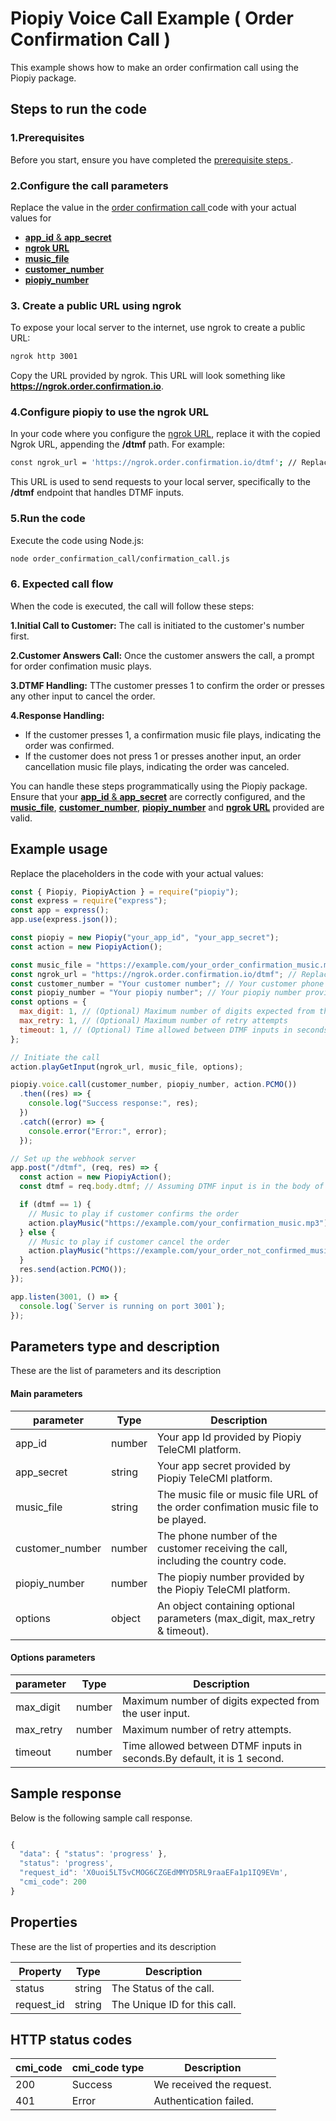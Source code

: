 # Piopiy Voice Call Example ( Order Confirmation Call )

This example shows how to make an order confirmation call using the Piopiy package.

## Steps to run the code

### 1.Prerequisites

Before you start, ensure you have completed the [ prerequisite steps ](/README.md).

### 2.Configure the call parameters

Replace the value in the [ order confirmation call ](/order_confirmation_call/confirmation_call.js) code with your actual values for

- [**app_id** & **app_secret**](https://github.com/telecmi/piopiy_node_example/blob/development/order_confirmation_call/confirmation_call.js#L6)
- [**ngrok URL**](https://github.com/telecmi/piopiy_node_example/blob/development/order_confirmation_call/confirmation_call.js#L10)
- [**music_file**](https://github.com/telecmi/piopiy_node_example/blob/development/order_confirmation_call/confirmation_call.js#L9)
- [**customer_number**](https://github.com/telecmi/piopiy_node_example/blob/development/order_confirmation_call/confirmation_call.js#L11)
- [**piopiy_number**](https://github.com/telecmi/piopiy_node_example/blob/development/order_confirmation_call/confirmation_call.js#L12)

### 3. Create a public URL using ngrok

To expose your local server to the internet, use ngrok to create a public URL:

```sh
ngrok http 3001
```

Copy the URL provided by ngrok. This URL will look something like **https://ngrok.order.confirmation.io**.

### 4.Configure piopiy to use the ngrok URL

In your code where you configure the [ngrok URL](https://github.com/telecmi/piopiy_node_example/blob/development/order_confirmation_call/confirmation_call.js#L10), replace it with the copied Ngrok URL, appending the **/dtmf** path. For example:

```sh
const ngrok_url = 'https://ngrok.order.confirmation.io/dtmf'; // Replace with your actual Ngrok URL
```

This URL is used to send requests to your local server, specifically to the **/dtmf** endpoint that handles DTMF inputs.

### 5.Run the code

Execute the code using Node.js:

```sh
node order_confirmation_call/confirmation_call.js
```

### 6. Expected call flow

When the code is executed, the call will follow these steps:

**1.Initial Call to Customer:** The call is initiated to the customer's number first.

**2.Customer Answers Call:** Once the customer answers the call, a prompt for order confimation music plays.

**3.DTMF Handling:** TThe customer presses 1 to confirm the order or presses any other input to cancel the order.

**4.Response Handling:**

- If the customer presses 1, a confirmation music file plays, indicating the order was confirmed.
- If the customer does not press 1 or presses another input, an order cancellation music file plays, indicating the order was canceled.

You can handle these steps programmatically using the Piopiy package. Ensure that your [**app_id** & **app_secret**](https://github.com/telecmi/piopiy_node_example/blob/development/order_confirmation_call/confirmation_call.js#L6) are correctly configured, and the [**music_file**](https://github.com/telecmi/piopiy_node_example/blob/development/order_confirmation_call/confirmation_call.js#L9), [**customer_number**](https://github.com/telecmi/piopiy_node_example/blob/development/order_confirmation_call/confirmation_call.js#L11), [**piopiy_number**](https://github.com/telecmi/piopiy_node_example/blob/development/order_confirmation_call/confirmation_call.js#L12) and [**ngrok URL**](https://github.com/telecmi/piopiy_node_example/blob/development/order_confirmation_call/confirmation_call.js#L10) provided are valid.

## Example usage

Replace the placeholders in the code with your actual values:

```javascript
const { Piopiy, PiopiyAction } = require("piopiy");
const express = require("express");
const app = express();
app.use(express.json());

const piopiy = new Piopiy("your_app_id", "your_app_secret");
const action = new PiopiyAction();

const music_file = "https://example.com/your_order_confirmation_music.mp3"; // Your order confimation music file or music file URL
const ngrok_url = "https://ngrok.order.confirmation.io/dtmf"; // Replace with your actual Ngrok URL
const customer_number = "Your customer number"; // Your customer phone number with country code
const piopiy_number = "Your piopiy number"; // Your piopiy number provided by the Piopiy TeleCMI platform
const options = {
  max_digit: 1, // (Optional) Maximum number of digits expected from the user input
  max_retry: 1, // (Optional) Maximum number of retry attempts
  timeout: 1, // (Optional) Time allowed between DTMF inputs in seconds
};

// Initiate the call
action.playGetInput(ngrok_url, music_file, options);

piopiy.voice.call(customer_number, piopiy_number, action.PCMO())
  .then((res) => {
    console.log("Success response:", res);
  })
  .catch((error) => {
    console.error("Error:", error);
  });

// Set up the webhook server
app.post("/dtmf", (req, res) => {
  const action = new PiopiyAction();
  const dtmf = req.body.dtmf; // Assuming DTMF input is in the body of the request

  if (dtmf == 1) {
    // Music to play if customer confirms the order
    action.playMusic("https://example.com/your_confirmation_music.mp3");
  } else {
    // Music to play if customer cancel the order
    action.playMusic("https://example.com/your_order_not_confirmed_music.mp3");
  }
  res.send(action.PCMO());
});

app.listen(3001, () => {
  console.log(`Server is running on port 3001`);
});
```

## Parameters type and description

These are the list of parameters and its description

#### Main parameters

| parameter       | Type   | Description                                                                        |
| --------------- | ------ | ---------------------------------------------------------------------------------- |
| app_id          | number | Your app Id provided by Piopiy TeleCMI platform.                                   |
| app_secret      | string | Your app secret provided by Piopiy TeleCMI platform.                               |
| music_file      | string | The music file or music file URL of the order confimation music file to be played. |
| customer_number | number | The phone number of the customer receiving the call, including the country code.   |
| piopiy_number   | number | The piopiy number provided by the Piopiy TeleCMI platform.                         |
| options         | object | An object containing optional parameters (max_digit, max_retry & timeout).         |

#### Options parameters

| parameter | Type   | Description                                                             |
| --------- | ------ | ----------------------------------------------------------------------- |
| max_digit | number | Maximum number of digits expected from the user input.                  |
| max_retry | number | Maximum number of retry attempts.                                       |
| timeout   | number | Time allowed between DTMF inputs in seconds.By default, it is 1 second. |

## Sample response

Below is the following sample call response.

```javascript

{
  "data": { "status": 'progress' },
  "status": 'progress',
  "request_id": 'X0uoi5LT5vCMOG6CZGEdMMYD5RL9raaEFa1p1IQ9EVm',
  "cmi_code": 200
}

```

## Properties

These are the list of properties and its description

| Property   | Type   | Description                  |
| ---------- | ------ | ---------------------------- |
| status     | string | The Status of the call.      |
| request_id | string | The Unique ID for this call. |

## HTTP status codes

| cmi_code | cmi_code type | Description              |
| -------- | ------------- | ------------------------ |
| 200      | Success       | We received the request. |
| 401      | Error         | Authentication failed.   |
